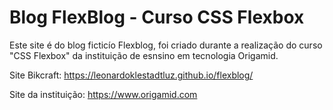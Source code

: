 # Blog FlexBlog - Curso CSS Flexbox

Este site é do blog ficticío Flexblog, foi criado durante a realização do curso "CSS Flexbox" da instituição de esnsino em tecnologia Origamid.

Site Bikcraft: https://leonardoklestadtluz.github.io/flexblog/

Site da instituição: https://www.origamid.com
